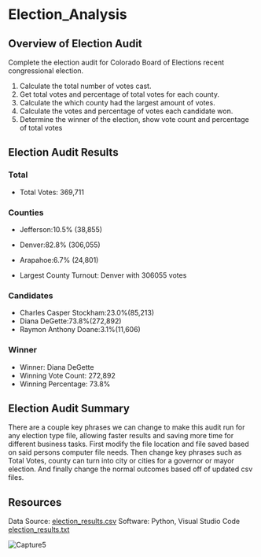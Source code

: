 # Election_Analysis

## Overview of Election Audit
Complete the election audit for Colorado Board of Elections recent congressional election.

1. Calculate the total number of votes cast.
2. Get total votes and percentage of total votes for each county.
3. Calculate the which county had the largest amount of votes.
4. Calculate the votes and percentage of votes each candidate won.
5. Determine the winner of the election, show vote count and percentage of total votes

## Election Audit Results
###  Total
- Total Votes: 369,711
### Counties
- Jefferson:10.5% (38,855)
- Denver:82.8% (306,055)
- Arapahoe:6.7% (24,801)

- Largest County Turnout: Denver with 306055 votes
### Candidates
- Charles Casper Stockham:23.0%(85,213)
- Diana DeGette:73.8%(272,892)
- Raymon Anthony Doane:3.1%(11,606)
### Winner
- Winner: Diana DeGette
- Winning Vote Count: 272,892
- Winning Percentage: 73.8%
## Election Audit Summary
There are a couple key phrases we can change to make this audit run for any election type file, allowing faster results and saving more time for different business tasks. First modify the file location and file saved based on said persons computer file needs. Then change key phrases such as Total Votes, county can turn into city or cities for a governor or mayor election. And finally change the normal outcomes based off of updated csv files.

## Resources
Data Source: [election_results.csv](https://github.com/ericwhite710/Election_Analysis/files/9571324/election_results.csv)
Software: Python, Visual Studio Code [election_results.txt](https://github.com/ericwhite710/Election_Analysis/files/9571344/election_results.txt)

![Capture5](https://user-images.githubusercontent.com/110315163/190301703-a16469e4-6460-4a68-b5a6-18bd98246ff7.JPG)
